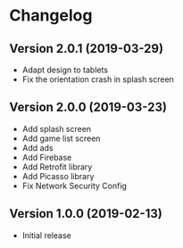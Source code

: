 Changelog
=========

Version 2.0.1 (2019-03-29)
--------------------------

 * Adapt design to tablets
 * Fix the orientation crash in splash screen

Version 2.0.0 (2019-03-23)
--------------------------

 * Add splash screen
 * Add game list screen
 * Add ads
 * Add Firebase
 * Add Retrofit library
 * Add Picasso library
 * Fix Network Security Config

Version 1.0.0 (2019-02-13)
--------------------------

 * Initial release
